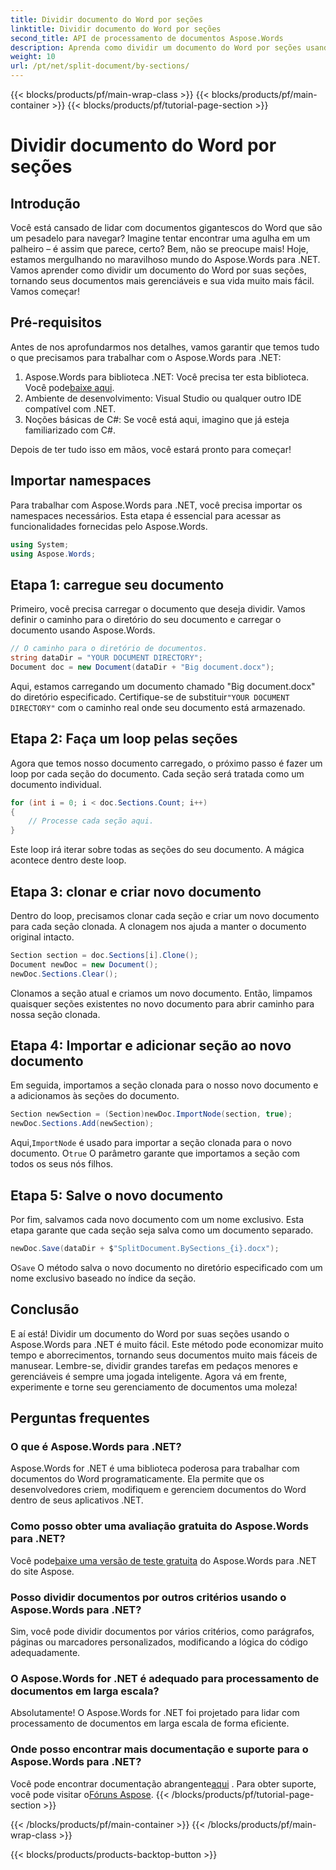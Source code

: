 ```yaml
---
title: Dividir documento do Word por seções
linktitle: Dividir documento do Word por seções
second_title: API de processamento de documentos Aspose.Words
description: Aprenda como dividir um documento do Word por seções usando o Aspose.Words para .NET. Siga este guia detalhado passo a passo para um gerenciamento eficiente de documentos.
weight: 10
url: /pt/net/split-document/by-sections/
---
```


{{< blocks/products/pf/main-wrap-class >}}
{{< blocks/products/pf/main-container >}}
{{< blocks/products/pf/tutorial-page-section >}}

# Dividir documento do Word por seções

## Introdução

Você está cansado de lidar com documentos gigantescos do Word que são um pesadelo para navegar? Imagine tentar encontrar uma agulha em um palheiro – é assim que parece, certo? Bem, não se preocupe mais! Hoje, estamos mergulhando no maravilhoso mundo do Aspose.Words para .NET. Vamos aprender como dividir um documento do Word por suas seções, tornando seus documentos mais gerenciáveis e sua vida muito mais fácil. Vamos começar!

## Pré-requisitos

Antes de nos aprofundarmos nos detalhes, vamos garantir que temos tudo o que precisamos para trabalhar com o Aspose.Words para .NET:

1.  Aspose.Words para biblioteca .NET: Você precisa ter esta biblioteca. Você pode[baixe aqui](https://releases.aspose.com/words/net/).
2. Ambiente de desenvolvimento: Visual Studio ou qualquer outro IDE compatível com .NET.
3. Noções básicas de C#: Se você está aqui, imagino que já esteja familiarizado com C#.

Depois de ter tudo isso em mãos, você estará pronto para começar!

## Importar namespaces

Para trabalhar com Aspose.Words para .NET, você precisa importar os namespaces necessários. Esta etapa é essencial para acessar as funcionalidades fornecidas pelo Aspose.Words.

```csharp
using System;
using Aspose.Words;
```

## Etapa 1: carregue seu documento

Primeiro, você precisa carregar o documento que deseja dividir. Vamos definir o caminho para o diretório do seu documento e carregar o documento usando Aspose.Words.

```csharp
// O caminho para o diretório de documentos.
string dataDir = "YOUR DOCUMENT DIRECTORY";
Document doc = new Document(dataDir + "Big document.docx");
```

 Aqui, estamos carregando um documento chamado "Big document.docx" do diretório especificado. Certifique-se de substituir`"YOUR DOCUMENT DIRECTORY"` com o caminho real onde seu documento está armazenado.

## Etapa 2: Faça um loop pelas seções

Agora que temos nosso documento carregado, o próximo passo é fazer um loop por cada seção do documento. Cada seção será tratada como um documento individual.

```csharp
for (int i = 0; i < doc.Sections.Count; i++)
{
    // Processe cada seção aqui.
}
```

Este loop irá iterar sobre todas as seções do seu documento. A mágica acontece dentro deste loop.

## Etapa 3: clonar e criar novo documento

Dentro do loop, precisamos clonar cada seção e criar um novo documento para cada seção clonada. A clonagem nos ajuda a manter o documento original intacto.

```csharp
Section section = doc.Sections[i].Clone();
Document newDoc = new Document();
newDoc.Sections.Clear();
```

Clonamos a seção atual e criamos um novo documento. Então, limpamos quaisquer seções existentes no novo documento para abrir caminho para nossa seção clonada.

## Etapa 4: Importar e adicionar seção ao novo documento

Em seguida, importamos a seção clonada para o nosso novo documento e a adicionamos às seções do documento.

```csharp
Section newSection = (Section)newDoc.ImportNode(section, true);
newDoc.Sections.Add(newSection);
```

 Aqui,`ImportNode` é usado para importar a seção clonada para o novo documento. O`true` O parâmetro garante que importamos a seção com todos os seus nós filhos.

## Etapa 5: Salve o novo documento

Por fim, salvamos cada novo documento com um nome exclusivo. Esta etapa garante que cada seção seja salva como um documento separado.

```csharp
newDoc.Save(dataDir + $"SplitDocument.BySections_{i}.docx");
```

 O`Save` O método salva o novo documento no diretório especificado com um nome exclusivo baseado no índice da seção.

## Conclusão

E aí está! Dividir um documento do Word por suas seções usando o Aspose.Words para .NET é muito fácil. Este método pode economizar muito tempo e aborrecimentos, tornando seus documentos muito mais fáceis de manusear. Lembre-se, dividir grandes tarefas em pedaços menores e gerenciáveis é sempre uma jogada inteligente. Agora vá em frente, experimente e torne seu gerenciamento de documentos uma moleza!

## Perguntas frequentes

### O que é Aspose.Words para .NET?
Aspose.Words for .NET é uma biblioteca poderosa para trabalhar com documentos do Word programaticamente. Ela permite que os desenvolvedores criem, modifiquem e gerenciem documentos do Word dentro de seus aplicativos .NET.

### Como posso obter uma avaliação gratuita do Aspose.Words para .NET?
 Você pode[baixe uma versão de teste gratuita](https://releases.aspose.com/) do Aspose.Words para .NET do site Aspose.

### Posso dividir documentos por outros critérios usando o Aspose.Words para .NET?
Sim, você pode dividir documentos por vários critérios, como parágrafos, páginas ou marcadores personalizados, modificando a lógica do código adequadamente.

### O Aspose.Words for .NET é adequado para processamento de documentos em larga escala?
Absolutamente! O Aspose.Words for .NET foi projetado para lidar com processamento de documentos em larga escala de forma eficiente.

### Onde posso encontrar mais documentação e suporte para o Aspose.Words para .NET?
 Você pode encontrar documentação abrangente[aqui](https://reference.aspose.com/words/net/) . Para obter suporte, você pode visitar o[Fóruns Aspose](https://forum.aspose.com/c/words/8).
{{< /blocks/products/pf/tutorial-page-section >}}

{{< /blocks/products/pf/main-container >}}
{{< /blocks/products/pf/main-wrap-class >}}

{{< blocks/products/products-backtop-button >}}
